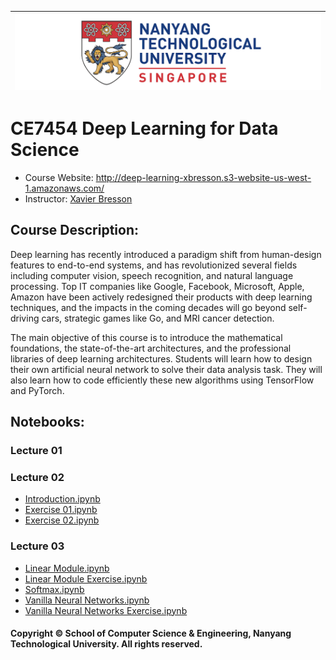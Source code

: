 |![image](https://github.com/NTU-CCA/CE7454/blob/master/logo.png)|
|---|
# CE7454 Deep Learning for Data Science

- Course Website: http://deep-learning-xbresson.s3-website-us-west-1.amazonaws.com/
- Instructor: [Xavier Bresson](https://www.ntu.edu.sg/home/xbresson/)

## Course Description:

Deep learning has recently introduced a paradigm shift from human-design features to end-to-end systems, and has revolutionized several fields including computer vision, speech recognition, and natural language processing. Top IT companies like Google, Facebook, Microsoft, Apple, Amazon have been actively redesigned their products with deep learning techniques, and the impacts in the coming decades will go beyond self-driving cars, strategic games like Go, and MRI cancer detection.

The main objective of this course is to introduce the mathematical foundations, the state-of-the-art architectures, and the professional libraries of deep learning architectures. Students will learn how to design their own artificial neural network to solve their data analysis task. They will also learn how to code efficiently these new algorithms using TensorFlow and PyTorch.

## Notebooks:

### Lecture 01

### Lecture 02

- [Introduction.ipynb]()
- [Exercise 01.ipynb]()
- [Exercise 02.ipynb]()

### Lecture 03

- [Linear Module.ipynb]()
- [Linear Module Exercise.ipynb]()
- [Softmax.ipynb]()
- [Vanilla Neural Networks.ipynb]()
- [Vanilla Neural Networks Exercise.ipynb]()


#### Copyright © School of Computer Science & Engineering, Nanyang Technological University. All rights reserved.
